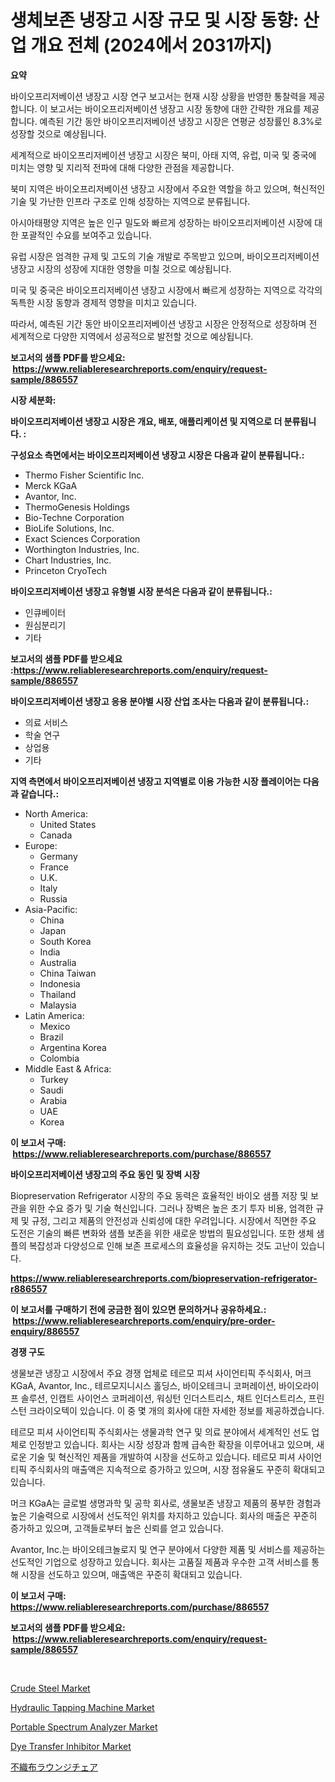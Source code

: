 <p><h1>생체보존 냉장고 시장 규모 및 시장 동향: 산업 개요 전체 (2024에서 2031까지)</h1></p><p><strong>요약</strong></p>
<p><p>바이오프리저베이션 냉장고 시장 연구 보고서는 현재 시장 상황을 반영한 통찰력을 제공합니다. 이 보고서는 바이오프리저베이션 냉장고 시장 동향에 대한 간략한 개요를 제공합니다. 예측된 기간 동안 바이오프리저베이션 냉장고 시장은 연평균 성장률인 8.3%로 성장할 것으로 예상됩니다. </p><p>세계적으로 바이오프리저베이션 냉장고 시장은 북미, 아태 지역, 유럽, 미국 및 중국에 미치는 영향 및 지리적 전파에 대해 다양한 관점을 제공합니다. </p><p>북미 지역은 바이오프리저베이션 냉장고 시장에서 주요한 역할을 하고 있으며, 혁신적인 기술 및 가난한 인프라 구조로 인해 성장하는 지역으로 분류됩니다. </p><p>아시아태평양 지역은 높은 인구 밀도와 빠르게 성장하는 바이오프리저베이션 시장에 대한 포괄적인 수요를 보여주고 있습니다. </p><p>유럽 시장은 엄격한 규제 및 고도의 기술 개발로 주목받고 있으며, 바이오프리저베이션 냉장고 시장의 성장에 지대한 영향을 미칠 것으로 예상됩니다.</p><p>미국 및 중국은 바이오프리저베이션 냉장고 시장에서 빠르게 성장하는 지역으로 각각의 독특한 시장 동향과 경제적 영향을 미치고 있습니다.</p><p>따라서, 예측된 기간 동안 바이오프리저베이션 냉장고 시장은 안정적으로 성장하며 전 세계적으로 다양한 지역에서 성공적으로 발전할 것으로 예상됩니다.</p></p>
<p><strong>보고서의 샘플 PDF를 받으세요: &nbsp;<a href="https://www.reliableresearchreports.com/enquiry/request-sample/886557">https://www.reliableresearchreports.com/enquiry/request-sample/886557</a></strong></p>
<p><strong>시장 세분화:</strong></p>
<p><strong> 바이오프리저베이션 냉장고 시장은 개요, 배포, 애플리케이션 및 지역으로 더 분류됩니다. :</strong></p>
<p><strong>구성요소 측면에서는 바이오프리저베이션 냉장고 시장은 다음과 같이 분류됩니다.:</strong></p>
<p><ul><li>Thermo Fisher Scientific Inc.</li><li>Merck KGaA</li><li>Avantor, Inc.</li><li>ThermoGenesis Holdings</li><li>Bio-Techne Corporation</li><li>BioLife Solutions, Inc.</li><li>Exact Sciences Corporation</li><li>Worthington Industries, Inc.</li><li>Chart Industries, Inc.</li><li>Princeton CryoTech</li></ul></p>
<p><strong> 바이오프리저베이션 냉장고 유형별 시장 분석은 다음과 같이 분류됩니다.:</strong></p>
<p><ul><li>인큐베이터</li><li>원심분리기</li><li>기타</li></ul></p>
<p><strong>보고서의 샘플 PDF를 받으세요 :<a href="https://www.reliableresearchreports.com/enquiry/request-sample/886557">https://www.reliableresearchreports.com/enquiry/request-sample/886557</a></strong></p>
<p><strong> 바이오프리저베이션 냉장고 응용 분야별 시장 산업 조사는 다음과 같이 분류됩니다.:</strong></p>
<p><ul><li>의료 서비스</li><li>학술 연구</li><li>상업용</li><li>기타</li></ul></p>
<p><strong>지역 측면에서 바이오프리저베이션 냉장고 지역별로 이용 가능한 시장 플레이어는 다음과 같습니다.:</strong></p>
<p><ul>
    <li>
        North America:
        <ul>
            <li>United States</li>
            <li>Canada</li>
        </ul>
    </li>
    <li>
        Europe:
        <ul>
            <li>Germany</li>
            <li>France</li>
            <li>U.K.</li>
            <li>Italy</li>
            <li>Russia</li>
        </ul>
    </li>
    <li>
        Asia-Pacific:
        <ul>
            <li>China</li>
            <li>Japan</li>
            <li>South Korea</li>
            <li>India</li>
            <li>Australia</li>
            <li>China Taiwan</li>
            <li>Indonesia</li>
            <li>Thailand</li>
            <li>Malaysia</li>
        </ul>
    </li>
    <li>
        Latin America:
        <ul>
            <li>Mexico</li>
            <li>Brazil</li>
            <li>Argentina Korea</li>
            <li>Colombia</li>
        </ul>
    </li>
    <li>
        Middle East & Africa:
        <ul>
            <li>Turkey</li>
            <li>Saudi</li>
            <li>Arabia</li>
            <li>UAE</li>
            <li>Korea</li>
        </ul>
    </li>
    </ul></p>
<p><strong>이 보고서 구매: &nbsp;<a href="https://www.reliableresearchreports.com/purchase/886557">https://www.reliableresearchreports.com/purchase/886557</a></strong></p>
<p><strong>바이오프리저베이션 냉장고의 주요 동인 및 장벽 시장</strong></p>
<p><p>Biopreservation Refrigerator 시장의 주요 동력은 효율적인 바이오 샘플 저장 및 보관을 위한 수요 증가 및 기술 혁신입니다. 그러나 장벽은 높은 초기 투자 비용, 엄격한 규제 및 규정, 그리고 제품의 안전성과 신뢰성에 대한 우려입니다. 시장에서 직면한 주요 도전은 기술의 빠른 변화와 샘플 보존을 위한 새로운 방법의 필요성입니다. 또한 생체 샘플의 복잡성과 다양성으로 인해 보존 프로세스의 효율성을 유지하는 것도 고난이 있습니다.</p></p>
<p><strong><a href="https://www.reliableresearchreports.com/biopreservation-refrigerator-r886557">https://www.reliableresearchreports.com/biopreservation-refrigerator-r886557</a></strong></p>
<p><strong>이 보고서를 구매하기 전에 궁금한 점이 있으면 문의하거나 공유하세요.: &nbsp;<a href="https://www.reliableresearchreports.com/enquiry/pre-order-enquiry/886557">https://www.reliableresearchreports.com/enquiry/pre-order-enquiry/886557</a></strong></p>
<p><strong>경쟁 구도</strong></p>
<p><p>생물보관 냉장고 시장에서 주요 경쟁 업체로 테르모 피셔 사이언티픽 주식회사, 머크 KGaA, Avantor, Inc., 테르모지니시스 홀딩스, 바이오테크니 코퍼레이션, 바이오라이프 솔루션, 인캡트 사이언스 코퍼레이션, 워싱턴 인더스트리스, 채트 인더스트리스, 프린스턴 크라이오텍이 있습니다. 이 중 몇 개의 회사에 대한 자세한 정보를 제공하겠습니다.</p><p>테르모 피셔 사이언티픽 주식회사는 생물과학 연구 및 의료 분야에서 세계적인 선도 업체로 인정받고 있습니다. 회사는 시장 성장과 함께 급속한 확장을 이루어내고 있으며, 새로운 기술 및 혁신적인 제품을 개발하여 시장을 선도하고 있습니다. 테르모 피셔 사이언티픽 주식회사의 매출액은 지속적으로 증가하고 있으며, 시장 점유율도 꾸준히 확대되고 있습니다.</p><p>머크 KGaA는 글로벌 생명과학 및 공학 회사로, 생물보존 냉장고 제품의 풍부한 경험과 높은 기술력으로 시장에서 선도적인 위치를 차지하고 있습니다. 회사의 매출은 꾸준히 증가하고 있으며, 고객들로부터 높은 신뢰를 얻고 있습니다.</p><p>Avantor, Inc.는 바이오테크놀로지 및 연구 분야에서 다양한 제품 및 서비스를 제공하는 선도적인 기업으로 성장하고 있습니다. 회사는 고품질 제품과 우수한 고객 서비스를 통해 시장을 선도하고 있으며, 매출액은 꾸준히 확대되고 있습니다.</p></p>
<p><strong>이 보고서 구매: &nbsp; <a href="https://www.reliableresearchreports.com/purchase/886557">https://www.reliableresearchreports.com/purchase/886557</a></strong></p>
<p><strong>보고서의 샘플 PDF를 받으세요: &nbsp;<a href="https://www.reliableresearchreports.com/enquiry/request-sample/886557">https://www.reliableresearchreports.com/enquiry/request-sample/886557</a></strong><strong></strong></p>
<p>&nbsp;</p>
<p><p><a href="https://flame-sidecar-702.notion.site/Crude-Steel-Market-Research-Report-The-Key-To-Successful-Business-Strategy-Forecasted-for-Period-fr-ceac12de159c415b8cbab5d826ba0afd">Crude Steel Market</a></p><p><a href="https://github.com/ashepherd82/Market-Research-Report-List-4/blob/main/hydraulic-tapping-machine-market.md">Hydraulic Tapping Machine Market</a></p><p><a href="https://github.com/irfadac/Market-Research-Report-List-2/blob/main/portable-spectrum-analyzer-market.md">Portable Spectrum Analyzer Market</a></p><p><a href="https://issuu.com/reportprime-2/docs/dye-transfer-inhibitor-market-size-2030.pptx">Dye Transfer Inhibitor Market</a></p><p><a href="https://github.com/ycmtqqhvk3273/Market-Research-Report-List-1/blob/main/528480221755.md">不織布ラウンジチェア</a></p></p>
